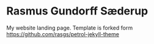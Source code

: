 # Rasmus Gundorff Sæderup

My website landing page. Template is forked form https://github.com/rasgs/petrol-jekyll-theme
